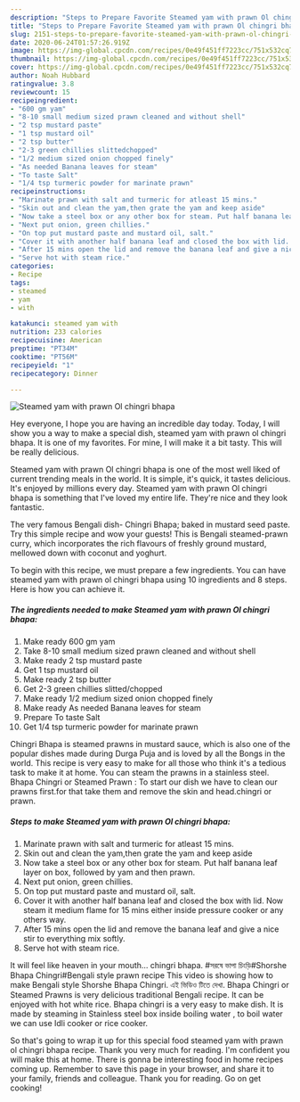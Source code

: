 ```yaml
---
description: "Steps to Prepare Favorite Steamed yam with prawn Ol chingri bhapa"
title: "Steps to Prepare Favorite Steamed yam with prawn Ol chingri bhapa"
slug: 2151-steps-to-prepare-favorite-steamed-yam-with-prawn-ol-chingri-bhapa
date: 2020-06-24T01:57:26.919Z
image: https://img-global.cpcdn.com/recipes/0e49f451ff7223cc/751x532cq70/steamed-yam-with-prawn-ol-chingri-bhapa-recipe-main-photo.jpg
thumbnail: https://img-global.cpcdn.com/recipes/0e49f451ff7223cc/751x532cq70/steamed-yam-with-prawn-ol-chingri-bhapa-recipe-main-photo.jpg
cover: https://img-global.cpcdn.com/recipes/0e49f451ff7223cc/751x532cq70/steamed-yam-with-prawn-ol-chingri-bhapa-recipe-main-photo.jpg
author: Noah Hubbard
ratingvalue: 3.8
reviewcount: 15
recipeingredient:
- "600 gm yam"
- "8-10 small medium sized prawn cleaned and without shell"
- "2 tsp mustard paste"
- "1 tsp mustard oil"
- "2 tsp butter"
- "2-3 green chillies slittedchopped"
- "1/2 medium sized onion chopped finely"
- "As needed Banana leaves for steam"
- "To taste Salt"
- "1/4 tsp turmeric powder for marinate prawn"
recipeinstructions:
- "Marinate prawn with salt and turmeric for atleast 15 mins."
- "Skin out and clean the yam,then grate the yam and keep aside"
- "Now take a steel box or any other box for steam. Put half banana leaf layer on box, followed by yam and then prawn."
- "Next put onion, green chillies."
- "On top put mustard paste and mustard oil, salt."
- "Cover it with another half banana leaf and closed the box with lid. Now steam it medium flame for 15 mins either inside pressure cooker or any others way."
- "After 15 mins open the lid and remove the banana leaf and give a nice stir to everything mix softly."
- "Serve hot with steam rice."
categories:
- Recipe
tags:
- steamed
- yam
- with

katakunci: steamed yam with 
nutrition: 233 calories
recipecuisine: American
preptime: "PT34M"
cooktime: "PT56M"
recipeyield: "1"
recipecategory: Dinner

---
```



![Steamed yam with prawn Ol chingri bhapa](https://img-global.cpcdn.com/recipes/0e49f451ff7223cc/751x532cq70/steamed-yam-with-prawn-ol-chingri-bhapa-recipe-main-photo.jpg)

Hey everyone, I hope you are having an incredible day today. Today, I will show you a way to make a special dish, steamed yam with prawn ol chingri bhapa. It is one of my favorites. For mine, I will make it a bit tasty. This will be really delicious.

Steamed yam with prawn Ol chingri bhapa is one of the most well liked of current trending meals in the world. It is simple, it's quick, it tastes delicious. It's enjoyed by millions every day. Steamed yam with prawn Ol chingri bhapa is something that I've loved my entire life. They're nice and they look fantastic.

The very famous Bengali dish- Chingri Bhapa; baked in mustard seed paste. Try this simple recipe and wow your guests! This is Bengali steamed-prawn curry, which incorporates the rich flavours of freshly ground mustard, mellowed down with coconut and yoghurt.


To begin with this recipe, we must prepare a few ingredients. You can have steamed yam with prawn ol chingri bhapa using 10 ingredients and 8 steps. Here is how you can achieve it.

<!--inarticleads1-->

##### The ingredients needed to make Steamed yam with prawn Ol chingri bhapa:

1. Make ready 600 gm yam
1. Take 8-10 small medium sized prawn cleaned and without shell
1. Make ready 2 tsp mustard paste
1. Get 1 tsp mustard oil
1. Make ready 2 tsp butter
1. Get 2-3 green chillies slitted/chopped
1. Make ready 1/2 medium sized onion chopped finely
1. Make ready As needed Banana leaves for steam
1. Prepare To taste Salt
1. Get 1/4 tsp turmeric powder for marinate prawn


Chingri Bhapa is steamed prawns in mustard sauce, which is also one of the popular dishes made during Durga Puja and is loved by all the Bongs in the world. This recipe is very easy to make for all those who think it&#39;s a tedious task to make it at home. You can steam the prawns in a stainless steel. Bhapa Chingri or Steamed Prawn : To start our dish we have to clean our prawns first.for that take them and remove the skin and head.chingri or prawn. 

<!--inarticleads2-->

##### Steps to make Steamed yam with prawn Ol chingri bhapa:

1. Marinate prawn with salt and turmeric for atleast 15 mins.
1. Skin out and clean the yam,then grate the yam and keep aside
1. Now take a steel box or any other box for steam. Put half banana leaf layer on box, followed by yam and then prawn.
1. Next put onion, green chillies.
1. On top put mustard paste and mustard oil, salt.
1. Cover it with another half banana leaf and closed the box with lid. Now steam it medium flame for 15 mins either inside pressure cooker or any others way.
1. After 15 mins open the lid and remove the banana leaf and give a nice stir to everything mix softly.
1. Serve hot with steam rice.


It will feel like heaven in your mouth… chingri bhapa. #সরষে ভাপা চিংড়ি#Shorshe Bhapa Chingri#Bengali style prawn recipe This video is showing how to make Bengali style Shorshe Bhapa Chingri. এই ভিডিও টিতে দেখা. Bhapa Chingri or Steamed Prawns is very delicious traditional Bengali recipe. It can be enjoyed with hot white rice. Bhapa chingri is a very easy to make dish. It is made by steaming in Stainless steel box inside boiling water , to boil water we can use Idli cooker or rice cooker. 

So that's going to wrap it up for this special food steamed yam with prawn ol chingri bhapa recipe. Thank you very much for reading. I'm confident you will make this at home. There is gonna be interesting food in home recipes coming up. Remember to save this page in your browser, and share it to your family, friends and colleague. Thank you for reading. Go on get cooking!
